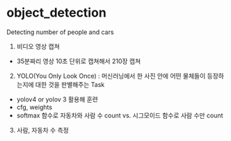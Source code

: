 # object_detection
Detecting number of people and cars

1. 비디오 영상 캡쳐
  - 35분짜리 영상 10초 단위로 캡쳐해서 210장 캡쳐



2. YOLO(You Only Look Once) : 머신러닝에서 한 사진 안에 어떤 물체들이 등장하는지에 대한 것을 판별해주는 Task
  - yolov4 or yolov 3 활용해 훈련
  - cfg, weights 
  - softmax 함수로 자동차와 사람 수 count  vs. 시그모이드 함수로 사람 수만 count
  
  
  
3. 사람, 자동차 수 측정
